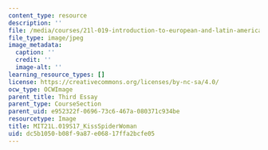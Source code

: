 ```yaml
---
content_type: resource
description: ''
file: /media/courses/21l-019-introduction-to-european-and-latin-american-fiction-great-books-on-the-page-and-on-the-screen-spring-2017/dc5b1050b08f9a87e06817ffa2bcfe05_MIT21L.019S17_KissSpiderWoman.jpg
file_type: image/jpeg
image_metadata:
  caption: ''
  credit: ''
  image-alt: ''
learning_resource_types: []
license: https://creativecommons.org/licenses/by-nc-sa/4.0/
ocw_type: OCWImage
parent_title: Third Essay
parent_type: CourseSection
parent_uid: e952322f-0696-73c6-467a-080371c934be
resourcetype: Image
title: MIT21L.019S17_KissSpiderWoman
uid: dc5b1050-b08f-9a87-e068-17ffa2bcfe05
---
```

